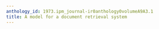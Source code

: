 ```yaml
---
anthology_id: 1973.ipm_journal-ir0anthology0volumeA9A3.1
title: A model for a document retrieval system
---
```

